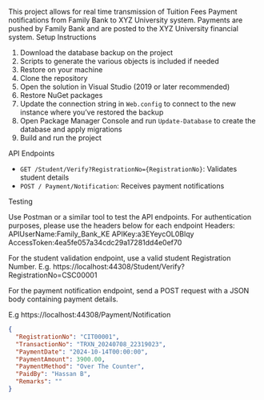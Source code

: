 This project allows for real time transmission of Tuition Fees Payment notifications from Family Bank to XYZ University system. Payments are pushed by Family Bank and are posted to the XYZ University financial system.
Setup Instructions

1.	Download the database backup on the project
2.	Scripts to generate the various objects is included if needed
3.	Restore on your machine
4.	Clone the repository
5.	Open the solution in Visual Studio (2019 or later recommended)
6.	Restore NuGet packages
7.	Update the connection string in `Web.config` to connect to the new instance where you’ve restored the backup
8.	Open Package Manager Console and run `Update-Database` to create the database and apply migrations
9.	Build and run the project

API Endpoints

- `GET /Student/Verify?RegistrationNo={RegistrationNo}`: Validates student details
- `POST / Payment/Notification`: Receives payment notifications

Testing

Use Postman or a similar tool to test the API endpoints.
For authentication purposes, please use the headers below for each endpoint
Headers: 
APIUserName:Family_Bank_KE
APIKey:a3EYeycOL0Blqy
AccessToken:4ea5fe057a34cdc29a17281dd4e0ef70

For the student validation endpoint, use a valid student Registration Number.
E.g.
https://localhost:44308/Student/Verify?RegistrationNo=CSC00001

For the payment notification endpoint, send a POST request with a JSON body containing payment details.

E.g
https://localhost:44308/Payment/Notification
```json
{
  "RegistrationNo": "CIT00001",
  "TransactionNo": "TRXN_20240708_22319023",
  "PaymentDate": "2024-10-14T00:00:00",
  "PaymentAmount": 3900.00,
  "PaymentMethod": "Over The Counter",
  "PaidBy": "Hassan B",
  "Remarks": ""
}
